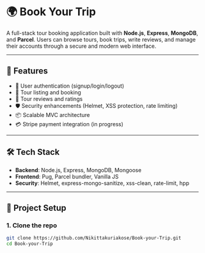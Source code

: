 # 🌍 Book Your Trip

A full-stack tour booking application built with **Node.js**, **Express**, **MongoDB**, and **Parcel**. Users can browse tours, book trips, write reviews, and manage their accounts through a secure and modern web interface.

---

## 🚀 Features

- 🧾 User authentication (signup/login/logout)
- 🧳 Tour listing and booking
- 💬 Tour reviews and ratings
- 🛡️ Security enhancements (Helmet, XSS protection, rate limiting)
- 📦 Scalable MVC architecture
- 💳 Stripe payment integration (in progress)

---

## 🛠 Tech Stack

- **Backend**: Node.js, Express, MongoDB, Mongoose
- **Frontend**: Pug, Parcel bundler, Vanilla JS
- **Security**: Helmet, express-mongo-sanitize, xss-clean, rate-limit, hpp

---

## 📂 Project Setup

### 1. Clone the repo

```bash
git clone https://github.com/Nikittakuriakose/Book-your-Trip.git
cd Book-your-Trip
